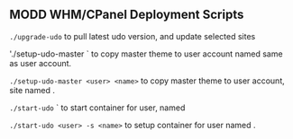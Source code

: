 ## MODD WHM/CPanel Deployment Scripts

`./upgrade-udo` to pull latest udo version, and update selected sites

'./setup-udo-master <user>` to copy master theme to user account named same as user account.

`./setup-udo-master <user> <name>` to copy master theme to user account, site named <name>.

`./start-udo` <user>` to start container for user, named <user>

`./start-udo <user> -s <name>` to setup container for user named <name>.
